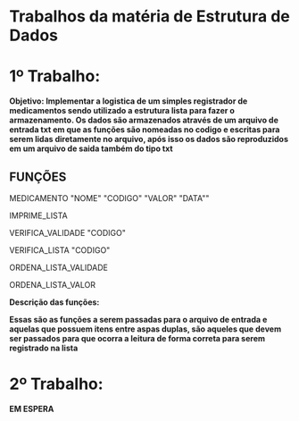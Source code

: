 # Trabalhos da matéria de Estrutura de Dados

# 1º  Trabalho:

**Objetivo: Implementar a logistica de um simples registrador de medicamentos sendo utilizado a estrutura lista para fazer o armazenamento.
Os dados são armazenados através de um arquivo de entrada txt em que as funções são nomeadas no codigo e escritas para serem lidas diretamente
no arquivo, após isso os dados são reproduzidos em um arquivo de saida também do tipo txt**

## FUNÇÕES
MEDICAMENTO "NOME" "CODIGO" "VALOR" "DATA""

IMPRIME_LISTA

VERIFICA_VALIDADE "CODIGO"

VERIFICA_LISTA "CODIGO"

ORDENA_LISTA_VALIDADE

ORDENA_LISTA_VALOR

**Descrição das funções:**

**Essas são as funções a serem passadas para o arquivo de entrada e aquelas que possuem itens entre aspas duplas, são aqueles que devem ser passados para que ocorra a leitura de forma
correta para serem registrado na lista**

# 2º Trabalho:

**EM ESPERA**
